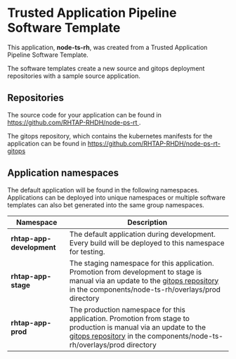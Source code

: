# Trusted Application Pipeline Software Template

This application, **node-ts-rh**, was created from a Trusted Application Pipeline Software Template.

The software templates create a new source and gitops deployment repositories with a sample source application. 

## Repositories

The source code for your application can be found in [https://github.com/RHTAP-RHDH/node-ps-rt ](https://github.com/RHTAP-RHDH/node-ps-rt ).
 
The gitops repository, which contains the kubernetes manifests for the application can be found in 
[https://github.com/RHTAP-RHDH/node-ps-rt-gitops ](https://github.com/RHTAP-RHDH/node-ps-rt-gitops ) 

## Application namespaces 

The default application will be found in the following namespaces. Applications can be deployed into unique namespaces or multiple software templates can also bet generated into the same group namespaces.  

|  Namespace   |  Description   |  
| -------- | -------- |   
| **rhtap-app-development** | The default application during development. Every build will be deployed to this namespace for testing. | 
| **rhtap-app-stage** | The staging namespace for this application. Promotion from development to stage is manual via an update to the [gitops repository](https://github.com/RHTAP-RHDH/node-ps-rt-gitops ) in the components/node-ts-rh/overlays/prod directory |  
| **rhtap-app-prod** | The production namespace for this application. Promotion from stage to production is manual via an update to the [gitops repository](https://github.com/RHTAP-RHDH/node-ps-rt-gitops ) in the components/node-ts-rh/overlays/prod directory | 
